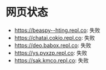 # 网页状态
- https://beaspy--hting.repl.co: 失败
- https://chatai.cokio.repl.co: 失败
- https://deo.babox.repl.co: 失败
- https://ys.pyxzp.repl.co: 失败
- https://sak.kmco.repl.co: 失败
